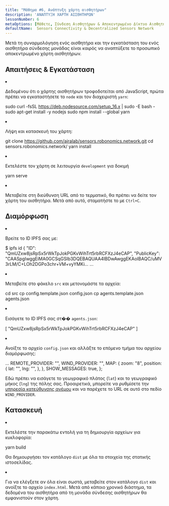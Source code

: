 ```yaml
---
title: "Μάθημα #6, Ανάπτυξη χάρτη αισθητήρων"
description: 'ΑΝΑΠΤΥΞΗ ΧΑΡΤΗ ΑΙΣΘΗΤΗΡΩΝ'
lessonNumber: 6
metaOptions: [Μάθετε, Σύνδεση Αισθητήρων & Αποκεντρωμένο Δίκτυο Αισθητήρων]
defaultName:  Sensors Connectivity & Decentralized Sensors Network
---
```


Μετά τη συναρμολόγηση ενός αισθητήρα και την εγκατάσταση του ενός αισθητήρα σύνδεσης μονάδας είναι καιρός να αναπτύξετε το προσωπικό αποκεντρωμένο χάρτη αισθητήρων.


## Απαιτήσεις & Εγκατάσταση

<List type="numbers">

<li>

Δεδομένου ότι ο χάρτης αισθητήρων τροφοδοτείται από JavaScript, πρώτα πρέπει να εγκαταστήσετε το `node` και τον διαχειριστή `yarn`:

<LessonCodeWrapper codeClass="big-code" language="bash">sudo curl -fsSL https://deb.nodesource.com/setup_16.x | sudo -E bash -
sudo apt-get install -y nodejs
sudo npm install --global yarn</LessonCodeWrapper>

</li>

<li>

Λήψη και κατασκευή του χάρτη:

<LessonCodeWrapper codeClass="big-code" language="bash">git clone https://github.com/airalab/sensors.robonomics.network.git
cd sensors.robonomics.network/
yarn install</LessonCodeWrapper>

</li>

<li>

Εκτελέστε τον χάρτη σε λειτουργία `development` για δοκιμή

<LessonCodeWrapper language="bash">yarn serve</LessonCodeWrapper>

</li>

<li>

Μεταβείτε στη διεύθυνση URL από το τερματικό, θα πρέπει να δείτε τον χάρτη του αισθητήρα. Μετά από αυτό, σταματήστε το με `Ctrl+C`.

</li>

</List>

## Διαμόρφωση

<List type="numbers">

<li>

Βρείτε το ID IPFS σας με:

<LessonCodeWrapper codeClass="big-code" language="bash">$ ipfs id
{
	"ID": "QmUZxw8jsRpSx5rWkTpJokPGKvWihTrt5rbRCFXzJ4eCAP",
	"PublicKey": "CAASpgIwggEiMA0GCSqGSIb3DQEBAQUAA4IBDwAwggEKAoIBAQC/uMV3rLM/C+LOh2DGPo3chr+VM+vyYMKi...
    ...</LessonCodeWrapper>

</li>

<li>

Μεταβείτε στο φάκελο `src` και μετονομάστε τα αρχεία:

<LessonCodeWrapper codeClass="big-code" language="bash">cd src
cp config.template.json config.json
cp agents.template.json agents.json</LessonCodeWrapper>

</li>

<li>

Εισάγετε το ID IPFS σας στ�� `agents.json`:

<LessonCodeWrapper codeClass="big-code" language="json">[
  "QmUZxw8jsRpSx5rWkTpJokPGKvWihTrt5rbRCFXzJ4eCAP"
]</LessonCodeWrapper>

</li>

<li>

Ανοίξτε το αρχείο `config.json` και αλλάξτε το επόμενο τμήμα του αρχείου διαμόρφωσης:

<LessonCodeWrapper codeClass="big-code" language="json">...
  REMOTE_PROVIDER: "",
  WIND_PROVIDER: "",
  MAP: {
    zoom: "8",
    position: {
      lat: "",
      lng: "",
    },
  },
  SHOW_MESSAGES: true,
};</LessonCodeWrapper>


Εδώ πρέπει να εισάγετε το γεωγραφικό πλάτος (`lat`) και το γεωγραφικό μήκος (`lng`) της πόλης σας. Προαιρετικά, μπορείτε να ρυθμίσετε την [υπηρεσία κατεύθυνσης ανέμου](https://github.com/danwild/wind-js-server) και να παρέχετε το URL σε αυτό στο πεδίο `WIND_PROVIDER`.

</li>

</List>


## Κατασκευή

<List type="numbers">

<li>

Εκτελέστε την παρακάτω εντολή για τη δημιουργία αρχείων για κυκλοφορία:

<LessonCodeWrapper language="bash">yarn build</LessonCodeWrapper>

Θα δημιουργήσει τον κατάλογο `dist` με όλα τα στοιχεία της στατικής ιστοσελίδας.

</li>

<li>

Για να ελέγξετε αν όλα είναι σωστά, μεταβείτε στον κατάλογο `dist` και ανοίξτε το αρχείο `index.html`. Μετά από κάποιο χρονικό διάστημα, τα δεδομένα του αισθητήρα από τη μονάδα σύνδεσης αισθητήρων θα εμφανιστούν στον χάρτη.

</li>

</List>

